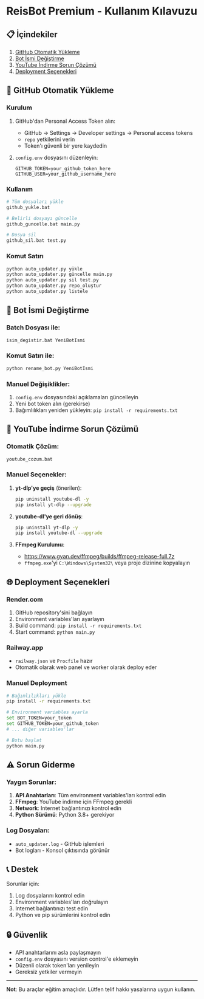 # ReisBot Premium - Kullanım Kılavuzu

## 📋 İçindekiler
1. [GitHub Otomatik Yükleme](#github-otomatik-yükleme)
2. [Bot İsmi Değiştirme](#bot-ismi-değiştirme)
3. [YouTube İndirme Sorun Çözümü](#youtube-indirme-sorun-çözümü)
4. [Deployment Seçenekleri](#deployment-seçenekleri)

## 🚀 GitHub Otomatik Yükleme

### Kurulum
1. GitHub'dan Personal Access Token alın:
   - GitHub → Settings → Developer settings → Personal access tokens
   - `repo` yetkilerini verin
   - Token'ı güvenli bir yere kaydedin

2. `config.env` dosyasını düzenleyin:
   ```env
   GITHUB_TOKEN=your_github_token_here
   GITHUB_USER=your_github_username_here
   ```

### Kullanım
```bash
# Tüm dosyaları yükle
github_yukle.bat

# Belirli dosyayı güncelle
github_guncelle.bat main.py

# Dosya sil
github_sil.bat test.py
```

### Komut Satırı
```bash
python auto_updater.py yükle
python auto_updater.py güncelle main.py
python auto_updater.py sil test.py
python auto_updater.py repo_oluştur
python auto_updater.py listele
```

## 🔧 Bot İsmi Değiştirme

### Batch Dosyası ile:
```bash
isim_degistir.bat YeniBotIsmi
```

### Komut Satırı ile:
```bash
python rename_bot.py YeniBotIsmi
```

### Manuel Değişiklikler:
1. `config.env` dosyasındaki açıklamaları güncelleyin
2. Yeni bot token alın (gerekirse)
3. Bağımlılıkları yeniden yükleyin: `pip install -r requirements.txt`

## 🎵 YouTube İndirme Sorun Çözümü

### Otomatik Çözüm:
```bash
youtube_cozum.bat
```

### Manuel Seçenekler:
1. **yt-dlp'ye geçiş** (önerilen):
   ```bash
   pip uninstall youtube-dl -y
   pip install yt-dlp --upgrade
   ```

2. **youtube-dl'ye geri dönüş**:
   ```bash
   pip uninstall yt-dlp -y  
   pip install youtube-dl --upgrade
   ```

3. **FFmpeg Kurulumu**:
   - https://www.gyan.dev/ffmpeg/builds/ffmpeg-release-full.7z
   - `ffmpeg.exe`'yi `C:\Windows\System32\` veya proje dizinine kopyalayın

## 🌐 Deployment Seçenekleri

### Render.com
1. GitHub repository'sini bağlayın
2. Environment variables'ları ayarlayın
3. Build command: `pip install -r requirements.txt`
4. Start command: `python main.py`

### Railway.app
- `railway.json` ve `Procfile` hazır
- Otomatik olarak web panel ve worker olarak deploy eder

### Manuel Deployment
```bash
# Bağımlılıkları yükle
pip install -r requirements.txt

# Environment variables ayarla
set BOT_TOKEN=your_token
set GITHUB_TOKEN=your_github_token
# ... diğer variables'lar

# Botu başlat
python main.py
```

## ⚠️ Sorun Giderme

### Yaygın Sorunlar:
1. **API Anahtarları**: Tüm environment variables'ları kontrol edin
2. **FFmpeg**: YouTube indirme için FFmpeg gerekli
3. **Network**: Internet bağlantınızı kontrol edin
4. **Python Sürümü**: Python 3.8+ gerekiyor

### Log Dosyaları:
- `auto_updater.log` - GitHub işlemleri
- Bot logları - Konsol çıktısında görünür

## 📞 Destek

Sorunlar için:
1. Log dosyalarını kontrol edin
2. Environment variables'ları doğrulayın
3. Internet bağlantınızı test edin
4. Python ve pip sürümlerini kontrol edin

## 🔒 Güvenlik

- API anahtarlarını asla paylaşmayın
- `config.env` dosyasını version control'e eklemeyin
- Düzenli olarak token'ları yenileyin
- Gereksiz yetkiler vermeyin

---

**Not**: Bu araçlar eğitim amaçlıdır. Lütfen telif hakkı yasalarına uygun kullanın.

